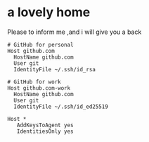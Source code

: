 # a lovely home

Please to inform me ,and i will give you a back

```
# GitHub for personal
Host github.com
  HostName github.com
  User git
  IdentityFile ~/.ssh/id_rsa

# GitHub for work
Host github.com-work
  HostName github.com
  User git
  IdentityFile ~/.ssh/id_ed25519

Host *
   AddKeysToAgent yes
   IdentitiesOnly yes
   ```
   